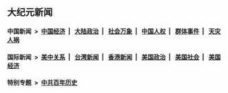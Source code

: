 ## 大纪元新闻

#### 中国新闻 &nbsp;>&nbsp; [中国经济](indexes/ncid283/README.md?11281645) &nbsp;| &nbsp; [大陆政治](indexes/ncid277/README.md?11281645) &nbsp;| &nbsp; [社会万象](indexes/ncid282/README.md?11281645) &nbsp;| &nbsp; [中国人权](indexes/ncid278/README.md?11281645) &nbsp;| &nbsp; [群体事件](indexes/ncid279/README.md?11281645) &nbsp;| &nbsp; [天灾人祸](indexes/ncid280/README.md?11281645)

#### 国际新闻 &nbsp;>&nbsp; [美中关系](indexes/nf1412576/README.md?11281645) &nbsp;| &nbsp; [台湾新闻](indexes/ncid1349361/README.md?11281645) &nbsp;| &nbsp; [香港新闻](indexes/ncid1349362/README.md?11281645) &nbsp;| &nbsp; [美国政治](indexes/ncid1078159/README.md?11281645) &nbsp;| &nbsp; [美国社会](indexes/ncid1078160/README.md?11281645) &nbsp;| &nbsp; [美国经济](indexes/ncid1078158/README.md?11281645)

#### 特别专题 &nbsp;>&nbsp; [中共百年历史](https://github.com/epoch-news/epoch-special/blob/master/README.md?11281645)  
